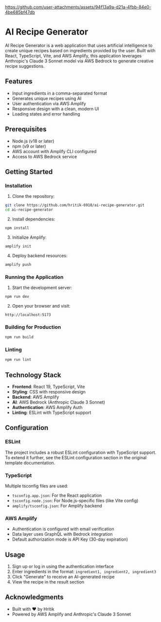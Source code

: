 https://github.com/user-attachments/assets/94f13a9a-d21a-4fbb-84e0-4be685bf47db

# AI Recipe Generator

AI Recipe Generator is a web application that uses artificial intelligence to create unique recipes based on ingredients provided by the user. Built with React, TypeScript, Vite, and AWS Amplify, this application leverages Anthropic's Claude 3 Sonnet model via AWS Bedrock to generate creative recipe suggestions.

## Features

- Input ingredients in a comma-separated format
- Generates unique recipes using AI
- User authentication via AWS Amplify
- Responsive design with a clean, modern UI
- Loading states and error handling

## Prerequisites

- Node.js (v18 or later)
- npm (v9 or later)
- AWS account with Amplify CLI configured
- Access to AWS Bedrock service

## Getting Started

### Installation

1. Clone the repository:
```bash
git clone https://github.com/hritik-6918/ai-recipe-generator.git
cd ai-recipe-generator
```

2. Install dependencies:
```bash
npm install
```

3. Initialize Amplify:
```bash
amplify init
```

4. Deploy backend resources:
```bash
amplify push
```

### Running the Application

1. Start the development server:
```bash
npm run dev
```

2. Open your browser and visit:
```
http://localhost:5173
```

### Building for Production

```bash
npm run build
```

### Linting

```bash
npm run lint
```

## Technology Stack

- **Frontend**: React 19, TypeScript, Vite
- **Styling**: CSS with responsive design
- **Backend**: AWS Amplify
- **AI**: AWS Bedrock (Anthropic Claude 3 Sonnet)
- **Authentication**: AWS Amplify Auth
- **Linting**: ESLint with TypeScript support

## Configuration

### ESLint
The project includes a robust ESLint configuration with TypeScript support. To extend it further, see the ESLint configuration section in the original template documentation.

### TypeScript
Multiple tsconfig files are used:
- `tsconfig.app.json`: For the React application
- `tsconfig.node.json`: For Node.js-specific files (like Vite config)
- `amplify/tsconfig.json`: For Amplify backend

### AWS Amplify
- Authentication is configured with email verification
- Data layer uses GraphQL with Bedrock integration
- Default authorization mode is API Key (30-day expiration)

## Usage

1. Sign up or log in using the authentication interface
2. Enter ingredients in the format: `ingredient1, ingredient2, ingredient3`
3. Click "Generate" to receive an AI-generated recipe
4. View the recipe in the result section

## Acknowledgments

- Built with ❤️ by Hritik
- Powered by AWS Amplify and Anthropic's Claude 3 Sonnet

